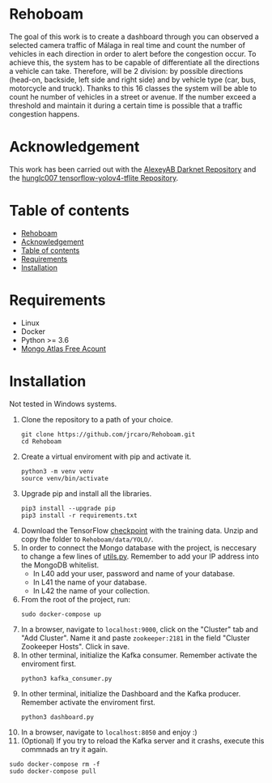 # Rehoboam

The goal of this work is to create a dashboard through you can observed a selected camera traffic of Málaga in real time and count the number of vehicles in each direction in order to alert before the congestion occur.
To achieve this, the system has to be capable of differentiate all the directions a vehicle can take. Therefore, will be 2 division: by possible directions (head-on, backside, left side and right side) and by vehicle type (car, bus, motorcycle and truck).
Thanks to this 16 classes the system will be able to count he number of vehicles in a street or avenue. If the number exceed a threshold and maintain it during a certain time is possible that a traffic congestion happens.

# Acknowledgement
This work has been carried out with the [AlexeyAB Darknet Repository](https://github.com/AlexeyAB/darknet) and the [hunglc007 tensorflow-yolov4-tflite Repository](https://github.com/hunglc007/tensorflow-yolov4-tflite).

# Table of contents

- [Rehoboam](#rehoboam)
- [Acknowledgement](#acknowledgement)
- [Table of contents](#table-of-contents)
- [Requirements](#requirements)
- [Installation](#installation)

# Requirements
* Linux
* Docker
* Python >= 3.6
* [Mongo Atlas Free Acount](https://www.mongodb.com/es)

# Installation 
Not tested in Windows systems.

1. Clone the repository to a path of your choice.
    ```
    git clone https://github.com/jrcaro/Rehoboam.git
    cd Rehoboam
    ```
2. Create a virtual enviroment with pip and activate it.
    ```
    python3 -m venv venv
    source venv/bin/activate
    ```
3. Upgrade pip and install all the libraries.
   ```
   pip3 install --upgrade pip
   pip3 install -r requirements.txt
   ``` 
4. Download the TensorFlow [checkpoint](https://drive.google.com/file/d/1_yCGycnnHANMcZ6bW6iB9YVDdmxoXwDV/view?usp=sharing) with the training data. Unzip and copy the folder to ```Rehoboam/data/YOLO/```.
5.  In order to connect the Mongo database with the project, is neccesary to change a few lines of [utils.py](https://github.com/jrcaro/Rehoboam/blob/cf7810b9db2ae897bb19e6cadb6f21559aa57b64/utils.py#L40-L42). Remember to add your IP address into the MongoDB whitelist.
    - In L40 add your user, password and name of your database.
    - In L41 the name of your database.
    - In L42 the name of your collection.
6.  From the root of the project, run:
    ```
    sudo docker-compose up
    ```
7.  In a browser, navigate to ```localhost:9000```, click on the "Cluster" tab and "Add Cluster". Name it and paste ```zookeeper:2181``` in the field "Cluster Zookeeper Hosts". Click in save.
8.  In other terminal, initialize the Kafka consumer. Remember activate the enviroment first.
    ```
    python3 kafka_consumer.py
    ```
9.  In other terminal, initialize the Dashboard and the Kafka producer. Remember activate the enviroment first.
    ```
    python3 dashboard.py
    ```
10. In a browser, navigate to ```localhost:8050``` and enjoy :)
11. (Optional) If you try to reload the Kafka server and it crashs, execute this commnads an try it again.
   ```
   sudo docker-compose rm -f
   sudo docker-compose pull
   ``` 
